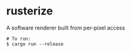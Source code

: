 # rusterize
A software renderer built from per-pixel access

```shell
# To run:
$ cargo run --release
```
